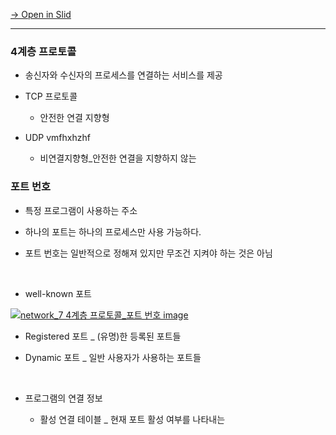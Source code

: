 [→ Open in Slid](https://app.slid.cc/docs/1094702f89bc43fd9e8025a525d47e7c)


---

### 4계층 프로토콜

- 송신자와 수신자의 프로세스를 연결하는 서비스를 제공

- TCP 프로토콜

  - 안전한 연결 지향형

- UDP vmfhxhzhf

  - 비연결지향형\_안전한 연결을 지향하지 않는

### 포트 번호

- 특정 프로그램이 사용하는 주소

- 하나의 포트는 하나의 프로세스만 사용 가능하다.

- 포트 번호는 일반적으로 정해져 있지만 무조건 지켜야 하는 것은 아님


‏‏‎ ‎

- well-known 포트

[![network_7 4계층 프로토콜_포트 번호 image](https://slid-users-assets-v1-seoul.s3.ap-northeast-2.amazonaws.com/public/image_upload/1094702f89bc43fd9e8025a525d47e7c/5b542b14-4cd5-4702-be79-b118c8ebd68a.png)](undefined)

- Registered 포트 \_ (유명)한 등록된 포트들

- Dynamic 포트 \_ 일반 사용자가 사용하는 포트들


‏‏‎ ‎

- 프로그램의 연결 정보

  - 활성 연결 테이블 \_ 현재 포트 활성 여부를 나타내는


‏‏‎ ‎
